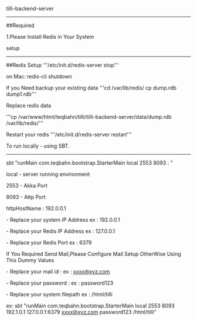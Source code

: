tilli-backend-server
************************

##Required 

 1.Please Install Redis in Your System

setup
*********************
##Redis Setup 
'''/etc/init.d/redis-server stop'''

on Mac:
redis-cli shutdown


If you Need backup your existing data
'''cd /var/lib/redis/
cp dump.rdb dump1.rdb'''

Replace redis data

'''cp /var/www/html/teqbahn/tilli/tilli-backend-server/data/dump.rdb /var/lib/redis/'''

Restart your redis
'''/etc/init.d/redis-server restart'''


To run locally - using SBT.
**********************

sbt "runMain com.teqbahn.bootstrap.StarterMain local 2553 8093  <ServerIP>  <RedisIP>:<RedisPort> <MailId> <MailPassword> <filepath>"


local - server running environment 

2553 - Akka Port 

8093 - Attp Port 

httpHostName : 192.0.0.1


<ServerIP>  - Replace your system IP Address 
 ex : 192.0.0.1

<RedisIP> - Replace your Redis IP Address
  ex : 127.0.0.1

<RedisPort> -  Replace your Redis Port
  ex : 6379

If You Required Send Mail,Please Configure Mail Setup OtherWise Using This Dummy Values 

<MailId>  -  Replace your mail id :
 ex : xxxx@xyz.com

<MailPassword>  -  Replace your password :
 ex : password123

<filepath> - Replace your system filepath 
 ex : /html/tilli


ex:
sbt "runMain com.teqbahn.bootstrap.StarterMain local 2553 8093  192.1.0.1  127.0.0.1:6379 xxxx@xyz.com password123 /html/tilli"



 




 
 
